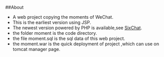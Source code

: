 ##About
* A web project copying the moments of WeChat.
* This is the earliest version using JSP.
* The newest version powered by PHP is available,see [SixChat](https://github.com/sk1275330626/sixchat).
* the folder moment is the code directory.
* the file moment.sql is the sql data of this web project.
* the moment.war is the quick deployment of project ,which can use on tomcat manager page.
